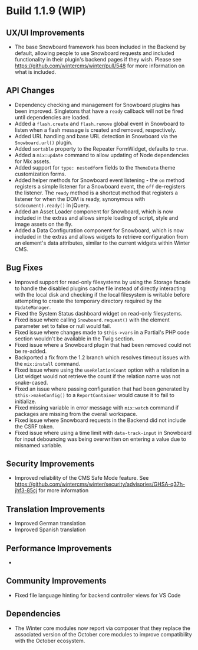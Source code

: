 # Build 1.1.9 (WIP)

## UX/UI Improvements
- The base Snowboard framework has been included in the Backend by default, allowing people to use Snowboard requests and included functionality in their plugin's backend pages if they wish. Please see https://github.com/wintercms/winter/pull/548 for more information on what is included.

## API Changes
- Dependency checking and management for Snowboard plugins has been improved. Singletons that have a `ready` callback will not be fired until dependencies are loaded.
- Added a `flash.create` and `flash.remove` global event in Snowboard to listen when a flash message is created and removed, respectively.
- Added URL handling and base URL detection in Snowboard via the `Snowboard.url()` plugin.
- Added `sortable` property to the Repeater FormWidget, defaults to `true`.
- Added a `mix:update` command to allow updating of Node dependencies for Mix assets.
- Added support for `type: nestedform` fields to the `ThemeData` theme customization forms.
- Added helper methods for Snowboard event listening - the `on` method registers a simple listener for a Snowboard event, the `off` de-registers the listener. The `ready` method is a shortcut method that registers a listener for when the DOM is ready, synonymous with `$(document).ready()` in jQuery.
- Added an Asset Loader component for Snowboard, which is now included in the extras and allows simple loading of script, style and image assets on the fly.
- Added a Data Configuration component for Snowboard, which is now included in the extras and allows widgets to retrieve configuration from an element's data attributes, similar to the current widgets within Winter CMS.

## Bug Fixes
- Improved support for read-only filesystems by using the Storage facade to handle the disabled plugins cache file instead of directly interacting with the local disk and checking if the local filesystem is writable before attempting to create the temporary directory required by the `UpdateManager`.
- Fixed the System Status dashboard widget on read-only filesystems.
- Fixed issue where calling `Snowboard.request()` with the element parameter set to false or null would fail.
- Fixed issue where changes made to `$this->vars` in a Partial's PHP code section wouldn't be available in the Twig section.
- Fixed issue where a Snowboard plugin that had been removed could not be re-added.
- Backported a fix from the 1.2 branch which resolves timeout issues with the `mix:install` command.
- Fixed issue where using the `useRelationCount` option with a relation in a List widget would not retrieve the count if the relation name was not snake-cased.
- Fixed an issue where passing configuration that had been generated by `$this->makeConfig()` to a `ReportContainer` would cause it to fail to initialize.
- Fixed missing variable in error message with `mix:watch` command if packages are missing from the overall workspace.
- Fixed issue where Snowboard requests in the Backend did not include the CSRF token.
- Fixed issue where using a time limit with `data-track-input` in Snowboard for input debouncing was being overwritten on entering a value due to misnamed variable.

## Security Improvements
- Improved reliability of the CMS Safe Mode feature. See https://github.com/wintercms/winter/security/advisories/GHSA-q37h-jhf3-85cj for more information

## Translation Improvements
- Improved German translation
- Improved Spanish translation

## Performance Improvements
-

## Community Improvements
- Fixed file language hinting for backend controller views for VS Code

## Dependencies
- The Winter core modules now report via composer that they replace the associated version of the October core modules to improve compatibility with the October ecosystem.
